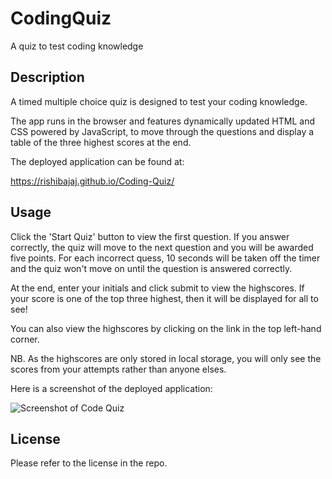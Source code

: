 # CodingQuiz
A quiz to test coding knowledge

## Description 

A timed multiple choice quiz is designed to test your coding knowledge.

The app runs in the browser and features dynamically updated HTML and CSS powered by JavaScript, to move through the questions and display a table of the three highest scores at the end.

The deployed application can be found at:

https://rishibajaj.github.io/Coding-Quiz/


## Usage 

Click the 'Start Quiz' button to view the first question. If you answer correctly, the quiz will move to the next question and you will be awarded five points. For each incorrect quess, 10 seconds will be taken off the timer and the quiz won't move on until the question is answered correctly.

At the end, enter your initials and click submit to view the highscores. If your score is one of the top three highest, then it will be displayed for all to see!

You can also view the highscores by clicking on the link in the top left-hand corner.

NB. As the highscores are only stored in local storage, you will only see the scores from your attempts rather than anyone elses.

Here is a screenshot of the deployed application:


![Screenshot of Code Quiz](./assets/screenshot/Screenshot-Coding-Quiz.png)


## License

Please refer to the license in the repo.